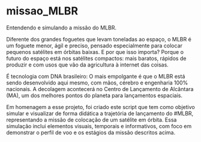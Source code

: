 # missao_MLBR
Entendendo e simulando a missão do MLBR.

Diferente dos grandes foguetes que levam toneladas ao espaço, o MLBR é um foguete menor, ágil e preciso, pensado especialmente para colocar pequenos satélites em órbitas baixas. E por que isso importa? Porque o futuro do espaço está nos satélites compactos: mais baratos, rápidos de produzir e com usos que vão da agricultura à internet das coisas. 

É tecnologia com DNA brasileiro: O mais empolgante é que o MLBR está sendo desenvolvido aqui mesmo, com mãos, cérebro e engenharia 100% nacionais. A decolagem acontecerá no Centro de Lançamento de Alcântara (MA), um dos melhores pontos do planeta para lançamentos espaciais.

Em homenagem a esse projeto, foi criado este script que tem como objetivo simular e visualizar de forma didática a trajetória de lançamento do #MLBR, representando a missão de colocação de um satélite em órbita. Essa simulação inclui elementos visuais, temporais e informativos, com foco em demonstrar o perfil de voo e os estágios da missão descritos acima. 


